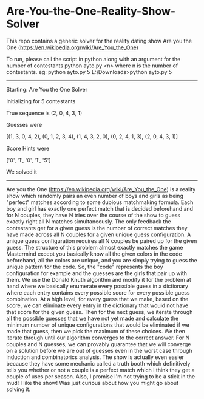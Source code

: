 # Are-You-the-One-Reality-Show-Solver
This repo contains a generic solver for the reality dating show Are you the One (https://en.wikipedia.org/wiki/Are_You_the_One)


To run, please call the script in python along with an argument for the number of contestants
python ayto.py \<n\> where n is the number of contestants.
eg: python ayto.py 5
E:\Downloads>python ayto.py 5

--------------------------------
Starting: Are You the One Solver

Initializing for 5 contestants

True sequence is
(2, 0, 4, 3, 1)

Guesses were

[(1, 3, 0, 4, 2), (0, 1, 2, 3, 4), (1, 4, 3, 2, 0), (0, 2, 4, 1, 3), (2, 0, 4, 3, 1)]

Score Hints were

['0', '1', '0', '1', '5']

We solved it

--------------------------------

Are you the One (https://en.wikipedia.org/wiki/Are_You_the_One) is a reality show
which randomly pairs an even number of boys and girls
as being "perfect" matches according to some dubious matchmaking formula. Each boy and girl has exactly
one perfect match that is decided beforehand and for N couples,
they have N tries over the course of the show to guess exactly right
all N matches simultaneously. The only feedback the contestants get for
a given guess is the number of correct matches they have made across all N couples
for a given unique guess configuration. A unique guess configuration requires all 
N couples be paired up for the given guess. The structure of this problem almost
exactly matches the game Mastermind except you basically know all the given colors in 
the code beforehand, all the colors are unique, and you are simply trying to guess
the unique pattern for the code. So, the "code" represents the boy configuration for example
and the guesses are the girls that pair up with them. We use the Donald Knuth algorithm and modify it
for the problem at hand where we basically enumerate every possible guess in a dictionary where each
entry contains every possible score for every possible guess combination. At a high level, for every guess
that we make, based on the score, we can eliminate every entry in the dictionary that would not have that
score for the given guess. Then for the next guess, we iterate through all the possible guesses that we
have not yet made and calculate the minimum number of unique configurations that would be eliminated if we made
that guess, then we pick the maximum of these choices. We then iterate through until our algorithm converges to the correct answer.
For N couples and N guesses, we can provably guarantee that we will converge on a solution before we are out of guesses even
in the worst case through induction and combinatorics analysis. The show is actually even easier because they have some mechanic called a truth booth which
definitively tells you whether or not a couple is a perfect match which I think they get a couple of uses per season.
Also, I promise I'm not trying to be a stick in the mud! I like the show! Was just curious about how you might go about solving it.


